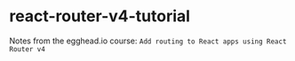 # react-router-v4-tutorial
Notes from the egghead.io course: `Add routing to React apps using React Router v4`
